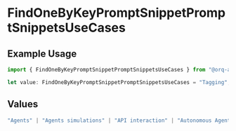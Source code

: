 # FindOneByKeyPromptSnippetPromptSnippetsUseCases

## Example Usage

```typescript
import { FindOneByKeyPromptSnippetPromptSnippetsUseCases } from "@orq-ai/node/models/operations";

let value: FindOneByKeyPromptSnippetPromptSnippetsUseCases = "Tagging";
```

## Values

```typescript
"Agents" | "Agents simulations" | "API interaction" | "Autonomous Agents" | "Chatbots" | "Classification" | "Code understanding" | "Code writing" | "Documents QA" | "Conversation" | "Extraction" | "Multi-modal" | "Self-checking" | "SQL" | "Summarization" | "Tagging"
```